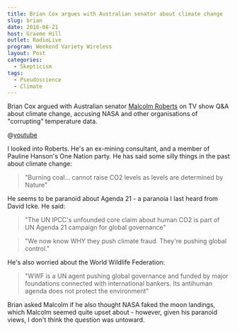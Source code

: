 ```yaml
---
title: Brian Cox argues with Australian senator about climate change
slug: brian
date: 2016-08-21
host: Graeme Hill
outlet: RadioLive
program: Weekend Variety Wireless
layout: Post
categories:
  - Skepticism
tags:
  - Pseudoscience
  - Climate
---
```


Brian Cox argued with Australian senator [Malcolm Roberts](http://www.desmogblog.com/malcolm-roberts) on TV show Q&A about climate change, accusing NASA and other organisations of "corrupting" temperature data.

<!-- more -->

@[youtube](https://youtu.be/QyiHCtcafR8)

I looked into Roberts. He's an ex-mining consultant, and a member of Pauline Hanson's One Nation party. He has said some silly things in the past about climate change:

> "Burning coal... cannot raise CO2 levels as levels are determined by Nature"

He seems to be paranoid about Agenda 21 - a paranoia I last heard from David Icke. He said:

> "The UN IPCC's unfounded core claim about human CO2 is part of UN Agenda 21 campaign for global governance"

> "We now know WHY they push climate fraud. They're pushing global control."

He's also worried about the World Wildlife Federation:

> "WWF is a UN agent pushing global governance and funded by major foundations connected with international bankers. Its antihuman agenda does not protect the environment"

Brian asked Malcolm if he also thought NASA faked the moon landings, which Malcolm seemed quite upset about - however, given his paranoid views, I don't think the question was untoward.
